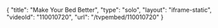{
    "title": "Make Your Bed Better",
    "type": "solo",
    "layout": "iframe-static",
    "videoId": "110010720",
    "url": "\/tvpembed\/110010720"
}